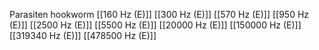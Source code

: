 Parasiten hookworm
[[160 Hz (E)]]
[[300 Hz (E)]]
[[570 Hz (E)]]
[[950 Hz (E)]]
[[2500 Hz (E)]]
[[5500 Hz (E)]]
[[20000 Hz (E)]]
[[150000 Hz (E)]]
[[319340 Hz (E)]]
[[478500 Hz (E)]]